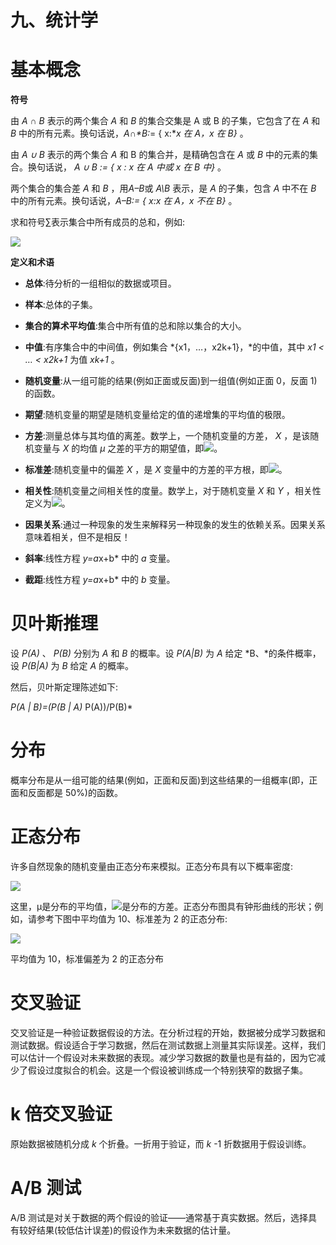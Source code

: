 

# 九、统计学



# 基本概念

**符号**

由 *A ∩ B* 表示的两个集合 *A* 和 *B* 的集合交集是 A 或 B 的子集，它包含了在 *A* 和 *B* 中的所有元素。换句话说，*A∩**B*:*= { x:**x 在 A，x 在 B}* 。

由 *A ∪ B* 表示的两个集合 *A* 和 B 的集合并，是精确包含在 *A* 或 *B* 中的元素的集合。换句话说， *A ∪ B := { x : x 在 A 中或 x 在 B 中}* 。

两个集合的集合差 *A* 和 *B* ，用*A–B*或 *A\B* 表示，是 *A* 的子集，包含 *A* 中不在 *B* 中的所有元素。换句话说，*A–B:= { x:x 在 A，x 不在 B}* 。

求和符号∑表示集合中所有成员的总和，例如:

![](Images/56c8332f-77a9-4a01-b18c-865fdab4ad0d.png)

**定义和术语**

*   **总体**:待分析的一组相似的数据或项目。
*   **样本**:总体的子集。
*   **集合的算术平均值**:集合中所有值的总和除以集合的大小。
*   **中值**:有序集合中的中间值，例如集合 *{x1，…，x2k+1}，*的中值，其中 *x1 < … < x2k+1* 为值 *xk+1* 。
*   **随机变量**:从一组可能的结果(例如正面或反面)到一组值(例如正面 0，反面 1)的函数。
*   **期望**:随机变量的期望是随机变量给定的值的递增集的平均值的极限。
*   **方差**:测量总体与其均值的离差。数学上，一个随机变量的方差， *X* ，是该随机变量与 *X* 的均值 *μ* 之差的平方的期望值，即![](Images/1756b292-2e96-4c8a-96ea-cb65738957fe.png)。

*   **标准差**:随机变量中的偏差 *X* ，是 *X* 变量中的方差的平方根，即![](Images/d13c3d36-c49f-4be8-bcc6-d070ab372d16.png)。
*   **相关性**:随机变量之间相关性的度量。数学上，对于随机变量 *X* 和 *Y* ，相关性定义为![](Images/9a5119ff-c88c-44b2-a405-a09dc684cd34.png)。
*   **因果关系**:通过一种现象的发生来解释另一种现象的发生的依赖关系。因果关系意味着相关，但不是相反！
*   **斜率**:线性方程 *y=a*x+b* 中的 *a* 变量。
*   **截距**:线性方程 *y=a*x+b* 中的 *b* 变量。



# 贝叶斯推理

设 *P(A)* 、 *P(B)* 分别为 *A* 和 *B* 的概率。设 *P(A|B)* 为 *A* 给定 *B、*的条件概率，设 *P(B|A)* 为 *B* 给定 *A* 的概率。

然后，贝叶斯定理陈述如下:

*P(A | B)=(P(B | A)* P(A))/P(B)*



# 分布

概率分布是从一组可能的结果(例如，正面和反面)到这些结果的一组概率(即，正面和反面都是 50%)的函数。



# 正态分布

许多自然现象的随机变量由正态分布来模拟。正态分布具有以下概率密度:

![](Images/c8112696-6cad-400f-b969-7b35bc619a0e.png)

这里，μ是分布的平均值，![](Images/e51a2c42-41d1-49b1-a8a4-6d2873446a0e.png)是分布的方差。正态分布图具有钟形曲线的形状；例如，请参考下图中平均值为 10、标准差为 2 的正态分布:

![](Images/51a4faaf-3071-444d-a400-dc63d2c52b3a.png)

平均值为 10，标准偏差为 2 的正态分布



# 交叉验证

交叉验证是一种验证数据假设的方法。在分析过程的开始，数据被分成学习数据和测试数据。假设适合于学习数据，然后在测试数据上测量其实际误差。这样，我们可以估计一个假设对未来数据的表现。减少学习数据的数量也是有益的，因为它减少了假设过度拟合的机会。这是一个假设被训练成一个特别狭窄的数据子集。



# k 倍交叉验证

原始数据被随机分成 *k* 个折叠。一折用于验证，而 *k* -1 折数据用于假设训练。



# A/B 测试

A/B 测试是对关于数据的两个假设的验证——通常基于真实数据。然后，选择具有较好结果(较低估计误差)的假设作为未来数据的估计量。